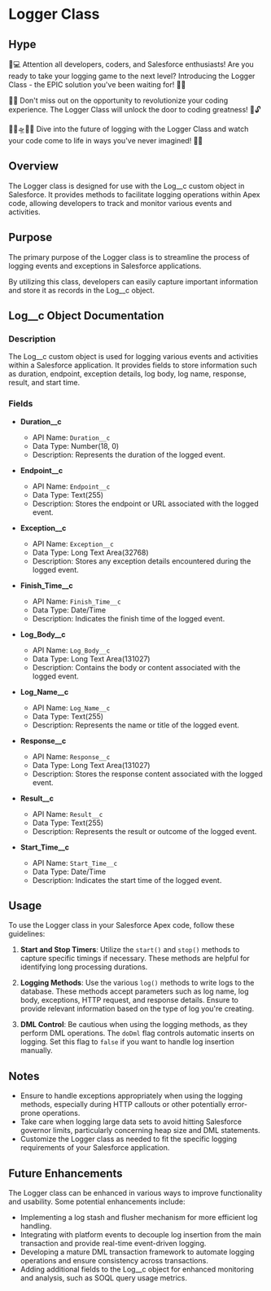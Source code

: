 # Logger Class

## Hype
🎉💻 Attention all developers, coders, and Salesforce enthusiasts! Are you ready to take your logging game to the next level? Introducing the Logger Class - the EPIC solution you've been waiting for! 🌠🚀

💼🔑 Don't miss out on the opportunity to revolutionize your coding experience. The Logger Class will unlock the door to coding greatness! 🌟🔓

🤖🌈🛸🔥🧠 Dive into the future of logging with the Logger Class and watch your code come to life in ways you've never imagined! 🚀💫

## Overview
The Logger class is designed for use with the Log__c custom object in Salesforce. It provides methods to facilitate logging operations within Apex code, allowing developers to track and monitor various events and activities.

## Purpose
The primary purpose of the Logger class is to streamline the process of logging events and exceptions in Salesforce applications. 

By utilizing this class, developers can easily capture important information and store it as records in the Log__c object.

## Log__c Object Documentation
### Description
The Log__c custom object is used for logging various events and activities within a Salesforce application. It provides fields to store information such as duration, endpoint, exception details, log body, log name, response, result, and start time.


### Fields

- **Duration__c**
  - API Name: `Duration__c`
  - Data Type: Number(18, 0)
  - Description: Represents the duration of the logged event.

- **Endpoint__c**
  - API Name: `Endpoint__c`
  - Data Type: Text(255)
  - Description: Stores the endpoint or URL associated with the logged event.

- **Exception__c**
  - API Name: `Exception__c`
  - Data Type: Long Text Area(32768)
  - Description: Stores any exception details encountered during the logged event.

- **Finish_Time__c**
  - API Name: `Finish_Time__c`
  - Data Type: Date/Time
  - Description: Indicates the finish time of the logged event.

- **Log_Body__c**
  - API Name: `Log_Body__c`
  - Data Type: Long Text Area(131027)
  - Description: Contains the body or content associated with the logged event.

- **Log_Name__c**
  - API Name: `Log_Name__c`
  - Data Type: Text(255)
  - Description: Represents the name or title of the logged event.

- **Response__c**
  - API Name: `Response__c`
  - Data Type: Long Text Area(131027)
  - Description: Stores the response content associated with the logged event.

- **Result__c**
  - API Name: `Result__c`
  - Data Type: Text(255)
  - Description: Represents the result or outcome of the logged event.

- **Start_Time__c**
  - API Name: `Start_Time__c`
  - Data Type: Date/Time
  - Description: Indicates the start time of the logged event.


## Usage
To use the Logger class in your Salesforce Apex code, follow these guidelines:

1. **Start and Stop Timers**: Utilize the `start()` and `stop()` methods to capture specific timings if necessary. These methods are helpful for identifying long processing durations.

2. **Logging Methods**: Use the various `log()` methods to write logs to the database. These methods accept parameters such as log name, log body, exceptions, HTTP request, and response details. Ensure to provide relevant information based on the type of log you're creating.

3. **DML Control**: Be cautious when using the logging methods, as they perform DML operations. The `doDml` flag controls automatic inserts on logging. Set this flag to `false` if you want to handle log insertion manually.

## Notes
- Ensure to handle exceptions appropriately when using the logging methods, especially during HTTP callouts or other potentially error-prone operations.
- Take care when logging large data sets to avoid hitting Salesforce governor limits, particularly concerning heap size and DML statements.
- Customize the Logger class as needed to fit the specific logging requirements of your Salesforce application.

## Future Enhancements
The Logger class can be enhanced in various ways to improve functionality and usability. Some potential enhancements include:
- Implementing a log stash and flusher mechanism for more efficient log handling.
- Integrating with platform events to decouple log insertion from the main transaction and provide real-time event-driven logging.
- Developing a mature DML transaction framework to automate logging operations and ensure consistency across transactions.
- Adding additional fields to the Log__c object for enhanced monitoring and analysis, such as SOQL query usage metrics.


